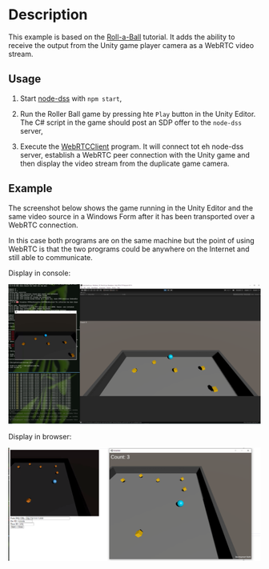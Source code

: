# Description

This example is based on the [Roll-a-Ball](https://learn.unity.com/project/roll-a-ball) tutorial. It adds the ability to receive the output from the Unity game player camera as a WebRTC video stream.

## Usage

1. Start [node-dss](https://github.com/bengreenier/node-dss) with `npm start`,

2. Run the Roller Ball game by pressing hte `Play` button in the Unity Editor. The C# script in the game should post an SDP offer to the `node-dss` server,

3. Execute the [WebRTCClient](https://github.com/sipsorcery/sipsorcery/tree/master/examples/WebRTCExamples/WebRTCClient) program. It will connect tot eh node-dss server, establish a WebRTC peer connection with the Unity game and then display the video stream from the duplicate game camera.

## Example

The screenshot below shows the game running in the Unity Editor and the same video source in a Windows Form after it has been transported over a WebRTC connection. 

In this case both programs are on the same machine but the point of using WebRTC is that the two programs could be anywhere on the Internet and still able to communicate.

Display in console:

![Unity game player webrtc source screenshot](unity_webrtc_video_source.png)

Display in browser:

![Unity game player webrtc source screenshot](unity_to_browser.png)